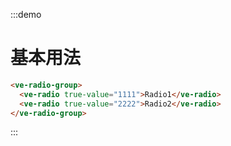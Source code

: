 :::demo

# 基本用法

```html
<ve-radio-group>
  <ve-radio true-value="1111">Radio1</ve-radio>
  <ve-radio true-value="2222">Radio2</ve-radio>
</ve-radio-group>
```

:::